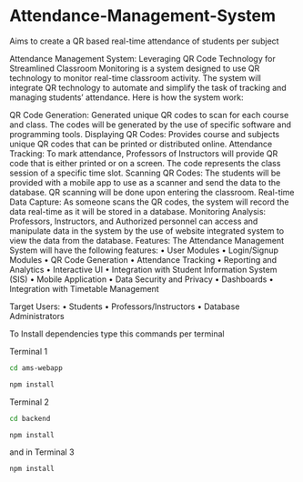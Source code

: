 # Attendance-Management-System
Aims to create a QR based real-time attendance of students per subject

Attendance Management System: Leveraging QR Code Technology for Streamlined Classroom Monitoring is a system designed to use QR technology to monitor real-time classroom activity. The system will integrate QR technology to automate and simplify the task of tracking and managing students’ attendance. Here is how the system work:

QR Code Generation: Generated unique QR codes to scan for each course and class. The codes will be generated by the use of specific software and programming tools.
Displaying QR Codes: Provides course and subjects unique QR codes that can be printed or distributed online.
Attendance Tracking: To mark attendance, Professors of Instructors will provide QR code that is either printed or on a screen. The code represents the class session of a specific time slot.
Scanning QR Codes: The students will be provided with a mobile app to use as a scanner and send the data to the database. QR scanning will be done upon entering the classroom.
Real-time Data Capture: As someone scans the QR codes, the system will record the data real-time as it will be stored in a database.
Monitoring Analysis: Professors, Instructors, and Authorized personnel can access and manipulate data in the system by the use of website integrated system to view the data from the database.
Features: The Attendance Management System will have the following features: • User Modules • Login/Signup Modules • QR Code Generation • Attendance Tracking • Reporting and Analytics • Interactive UI • Integration with Student Information System (SIS) • Mobile Application • Data Security and Privacy • Dashboards • Integration with Timetable Management

Target Users: • Students • Professors/Instructors • Database Administrators


To Install dependencies type this commands per terminal

Terminal 1
```bash
cd ams-webapp
```
```bash
npm install
```
Terminal 2
```bash
cd backend
```
```bash
npm install
```
and in Terminal 3
```bash
npm install
```
